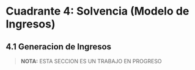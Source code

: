 # Cuadrante 4: Solvencia (Modelo de Ingresos)
## 4.1 Generacion de Ingresos

> **NOTA:**
> ESTA SECCION ES UN TRABAJO EN PROGRESO
